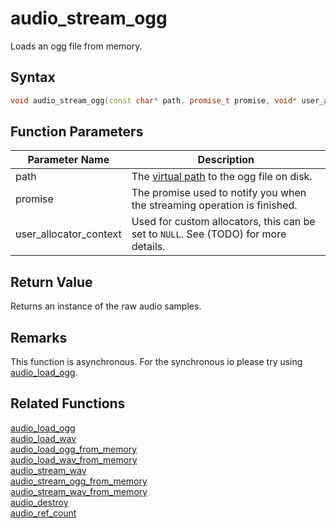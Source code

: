 # audio_stream_ogg

Loads an ogg file from memory.

## Syntax

```cpp
void audio_stream_ogg(const char* path, promise_t promise, void* user_allocator_context = NULL);
```

## Function Parameters

Parameter Name | Description
--- | ---
path | The [virtual path](https://github.com/RandyGaul/cute_framework/blob/master/docs/fill_me_in) to the ogg file on disk.
promise | The promise used to notify you when the streaming operation is finished.
user_allocator_context | Used for custom allocators, this can be set to `NULL`. See (TODO) for more details.

## Return Value

Returns an instance of the raw audio samples.

## Remarks

This function is asynchronous. For the synchronous io please try using [audio_load_ogg](https://github.com/RandyGaul/cute_framework/blob/master/docs/audio/audio/audio_load_ogg.md).

## Related Functions

[audio_load_ogg](https://github.com/RandyGaul/cute_framework/blob/master/docs/audio/audio/audio_load_ogg.md)  
[audio_load_wav](https://github.com/RandyGaul/cute_framework/blob/master/docs/audio/audio/audio_load_wav.md)  
[audio_load_ogg_from_memory](https://github.com/RandyGaul/cute_framework/blob/master/docs/audio/audio/audio_load_ogg_from_memory.md)  
[audio_load_wav_from_memory](https://github.com/RandyGaul/cute_framework/blob/master/docs/audio/audio/audio_load_wav_from_memory.md)  
[audio_stream_wav](https://github.com/RandyGaul/cute_framework/blob/master/docs/audio/audio/audio_stream_wav.md)  
[audio_stream_ogg_from_memory](https://github.com/RandyGaul/cute_framework/blob/master/docs/audio/audio/audio_stream_ogg_from_memory.md)  
[audio_stream_wav_from_memory](https://github.com/RandyGaul/cute_framework/blob/master/docs/audio/audio/audio_stream_wav_from_memory.md)  
[audio_destroy](https://github.com/RandyGaul/cute_framework/blob/master/docs/audio/audio/audio_destroy.md)  
[audio_ref_count](https://github.com/RandyGaul/cute_framework/blob/master/docs/audio/audio/audio_ref_count.md)  
